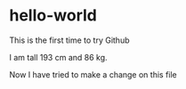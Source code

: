 # hello-world
This is the first time to try Github

I am tall 193 cm and 86 kg.


Now I have tried to make a change on this file
